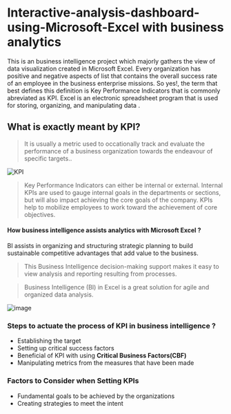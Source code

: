 # Interactive-analysis-dashboard-using-Microsoft-Excel with business analytics 

This is an business intelligence project which majorly gathers the view of data visualization created in Microsoft Excel. Every organization has positive and negative aspects of list that contains the overall success rate of an employee in the business enterprise missions. So yes!, the term that best defines this definition is Key Performance Indicators that is commonly abreviated as KPI. Excel is an electronic spreadsheet program that is used for storing, organizing, and manipulating data .

## What is exactly meant by **KPI**?
> It is usually a metric used to occationally track and evaluate the performance of a business organization towards the endeavour of specific targets..

![KPI](https://i.pinimg.com/736x/94/4e/e3/944ee3c3e92ee08f4f50712d98eb7d12.jpg)

>  Key Performance Indicators can either be internal or external. Internal KPIs are used to gauge internal goals in the departments or sections, but will also impact achieving the core goals of the company. KPIs help to mobilize employees to work toward the achievement of core objectives.

#### How business intelligence assists analytics with **Microsoft Excel** ?

BI assists in organizing and structuring strategic planning to build sustainable competitive advantages that add value to the business.

> This Business Intelligence decision-making support makes it easy to view analysis and reporting resulting from processes.

> Business Intelligence (BI) in Excel is a great solution for agile and organized data analysis.

![image](https://user-images.githubusercontent.com/72293918/177154505-fd66219e-237f-4496-a429-13af2c1008e9.png)


### Steps to actuate the process of KPI in **business intelligence** ?

* Establishing the target
* Setting up critical success factors
* Beneficial of KPI with using **Critical Business Factors(CBF)**
* Manipulating metrics from the measures that have been made

### Factors to Consider when Setting KPIs

* Fundamental goals to be achieved by the organizations
* Creating strategies to meet the intent
